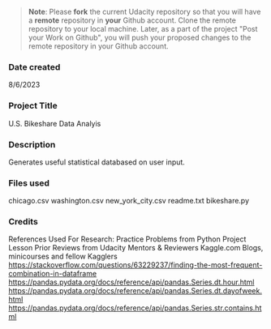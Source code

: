 >**Note**: Please **fork** the current Udacity repository so that you will have a **remote** repository in **your** Github account. Clone the remote repository to your local machine. Later, as a part of the project "Post your Work on Github", you will push your proposed changes to the remote repository in your Github account.

### Date created
8/6/2023

### Project Title
U.S. Bikeshare Data Analyis

### Description
Generates useful statistical databased on user input.

### Files used
chicago.csv
washington.csv
new_york_city.csv
readme.txt
bikeshare.py

### Credits
References Used For Research:
Practice Problems from Python Project Lesson
Prior Reviews from Udacity Mentors & Reviewers
Kaggle.com Blogs, minicourses and fellow Kagglers
https://stackoverflow.com/questions/63229237/finding-the-most-frequent-combination-in-dataframe
https://pandas.pydata.org/docs/reference/api/pandas.Series.dt.hour.html
https://pandas.pydata.org/docs/reference/api/pandas.Series.dt.dayofweek.html
https://pandas.pydata.org/docs/reference/api/pandas.Series.str.contains.html
